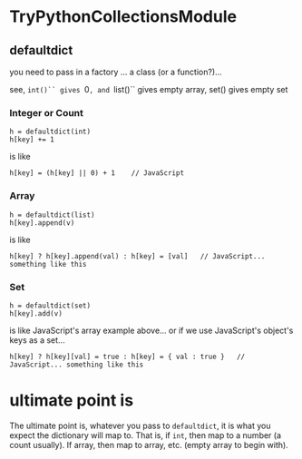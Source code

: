# TryPythonCollectionsModule


## defaultdict

you need to pass in a factory ... a class (or a function?)...

see, `int()`` gives `0`, and `list()`` gives empty array, set() gives empty set

### Integer or Count

    h = defaultdict(int)
    h[key] += 1

is like

    h[key] = (h[key] || 0) + 1    // JavaScript

### Array

    h = defaultdict(list)
    h[key].append(v)

is like

    h[key] ? h[key].append(val) : h[key] = [val]   // JavaScript... something like this

### Set

    h = defaultdict(set)
    h[key].add(v)

is like JavaScript's array example above... or if we use JavaScript's object's keys as a set...

    h[key] ? h[key][val] = true : h[key] = { val : true }   // JavaScript... something like this

# ultimate point is

The ultimate point is, whatever you pass to `defaultdict`, it is what you expect the dictionary will map to.  That is, if `int`, then map to a number (a count usually).  If array, then map to array, etc. (empty array to begin with).
